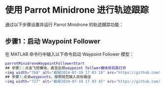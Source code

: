 # 使用 Parrot Minidrone 进行轨迹跟踪

通过以下步骤设置并运行 Parrot Minidrone 的轨迹跟踪功能：

## 步骤1：启动 Waypoint Follower

在 MATLAB 命令行中输入以下命令启动 Waypoint Follower 模型：

```matlab
parrotMinidroneWaypointFollowerStart
## 步骤2：点击飞控模块，直至出现waypoint follwer模块并将其打开
<img width="768" alt="截屏2024-07-19 17 03 10" src="https://github.com/user-attachments/assets/4a438ad2-c3db-447b-8be2-f0b82269cc64">
## 步骤3:点击waypoints，按照规范输入目标路径
<img width="717" alt="截屏2024-07-19 17 03 45" src="https://github.com/user-attachments/assets/b60f65b9-7ae9-4eba-80cf-63460bcb1fc1">
